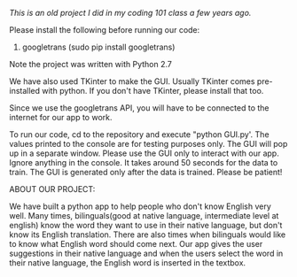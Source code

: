 *This is an old project I did in my coding 101 class a few years ago.* 


Please install the following before running our code:
1) googletrans (sudo pip install googletrans)

Note the project was written with Python 2.7

We have also used TKinter to make the GUI. Usually TKinter comes pre-installed with python. If you don't have TKinter, please install that too.

Since we use the googletrans API, you will have to be connected to the internet for our app to work.

To run our code, cd to the repository and execute "python GUI.py'. The values printed to the console are for testing purposes only. The GUI will pop up in a separate window. Please use the GUI only to interact with our app. Ignore anything in the console. It takes around 50 seconds for the data to train. The GUI is generated only after the data is trained. Please be patient!

ABOUT OUR PROJECT:

We have built a python app to help people who don't know English very well. Many times, bilinguals(good at native language, intermediate level at english) know the word they want to use in their native language, but don't know its English translation. There are also times when bilinguals would like to know what English word should come next. Our app gives the user suggestions in their native language and when the users select the word in their native language, the English word is inserted in the textbox.
